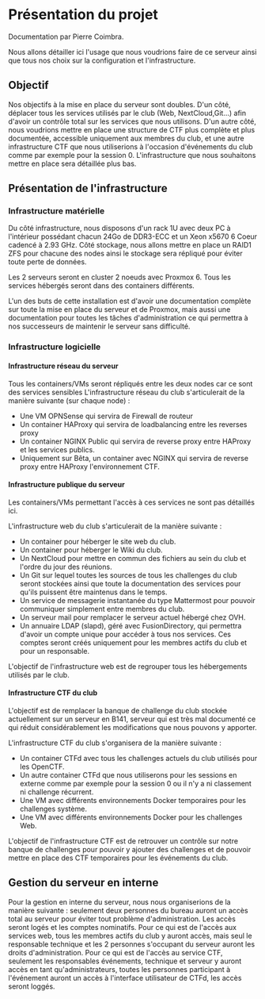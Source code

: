 # Présentation du projet
Documentation par Pierre Coimbra.

Nous allons détailler ici l'usage que nous voudrions faire de ce serveur ainsi que tous nos choix sur la configuration et l'infrastructure.

## Objectif

Nos objectifs à la mise en place du serveur sont doubles. D'un côté, déplacer tous les services utilisés par le club (Web, NextCloud,Git...) afin d'avoir un contrôle total sur les services que nous utilisons. D'un autre côté, nous voudrions mettre en place une structure de CTF plus complète et plus documentée, accessible uniquement aux membres du club, et une autre infrastructure CTF que nous utiliserions à l'occasion d'événements du club comme par exemple pour la session 0. L'infrastructure que nous souhaitons mettre en place sera détaillée plus bas.

## Présentation de l'infrastructure

### Infrastructure matérielle
Du côté infrastructure, nous disposons d'un rack 1U avec deux PC à l'intérieur possédant chacun 24Go de DDR3-ECC et un Xeon x5670 6 Coeur cadencé à 2.93 GHz. Côté stockage, nous allons mettre en place un RAID1 ZFS pour chacune des nodes ainsi le stockage sera répliqué pour éviter toute perte de données.

Les 2 serveurs seront en cluster 2 noeuds avec Proxmox 6. Tous les services hébergés seront dans des containers différents.

L'un des buts de cette installation est d'avoir une documentation complète sur toute la mise en place du serveur et de Proxmox, mais aussi une documentation pour toutes les tâches d'administration ce qui permettra à nos successeurs de maintenir le serveur sans difficulté.

### Infrastructure logicielle

#### Infrastructure réseau du serveur
Tous les containers/VMs seront répliqués entre les deux nodes car ce sont des services sensibles
L'infrastructure réseau du club s'articulerait de la manière suivante (sur chaque node) :
- Une VM OPNSense qui servira de Firewall de routeur
- Un container HAProxy qui servira de loadbalancing entre les reverses proxy
- Un container NGINX Public qui servira de reverse proxy entre HAProxy et les services publics.
- Uniquement sur Bêta, un container avec NGINX qui servira de reverse proxy entre HAProxy l'environnement CTF.

#### Infrastructure publique du serveur
Les containers/VMs permettant l'accès à ces services ne sont pas détaillés ici.

L'infrastructure web du club s'articulerait de la manière suivante :
- Un container pour héberger le site web du club.
- Un container pour héberger le Wiki du club.
- Un NextCloud pour mettre en commun des fichiers au sein du club et l'ordre du jour des réunions.
- Un Git sur lequel toutes les sources de tous les challenges du club seront stockées ainsi que toute la documentation des services pour qu'ils puissent être maintenus dans le temps.
- Un service de messagerie instantanée du type Mattermost pour pouvoir communiquer simplement entre membres du club.
- Un serveur mail pour remplacer le serveur actuel hébergé chez OVH.
- Un annuaire LDAP (slapd), géré avec FusionDirectory, qui permettra d'avoir un compte unique pour accéder à tous nos services. Ces comptes seront créés uniquement pour les membres actifs du club et pour un responsable.

L'objectif de l'infrastructure web est de regrouper tous les hébergements utilisés par le club.

#### Infrastructure CTF du club
L'objectif est de remplacer la banque de challenge du club stockée actuellement sur un serveur en B141, serveur qui est très mal documenté ce qui réduit considérablement les modifications que nous pouvons y apporter.

L'infrastructure CTF du club s'organisera de la manière suivante :
- Un container CTFd avec tous les challenges actuels du club utilisés pour les OpenCTF.
- Un autre container CTFd que nous utiliserons pour les sessions en externe comme par exemple pour la session 0 ou il n'y a ni classement ni challenge récurrent.
- Une VM avec différents environnements Docker temporaires pour les challenges système.
- Une VM avec différents environnements Docker pour les challenges Web.

L'objectif de l'infrastructure CTF est de retrouver un contrôle sur notre banque de challenges pour pouvoir y ajouter des challenges et de pouvoir mettre en place des CTF temporaires pour les événements du club.

## Gestion du serveur en interne

Pour la gestion en interne du serveur, nous nous organiserions de la manière suivante : seulement deux personnes du bureau auront un accès total au serveur pour éviter tout problème d'administration. Les accès seront logés et les comptes nominatifs.
Pour ce qui est de l'accès aux services web, tous les membres actifs du club y auront accès, mais seul le responsable technique et les 2 personnes s'occupant du serveur auront les droits d'administration.
Pour ce qui est de l'accès au service CTF, seulement les responsables événements, technique et serveur y auront accès en tant qu'administrateurs, toutes les personnes participant à l'événement auront un accès à l'interface utilisateur de CTFd, les accès seront loggés.